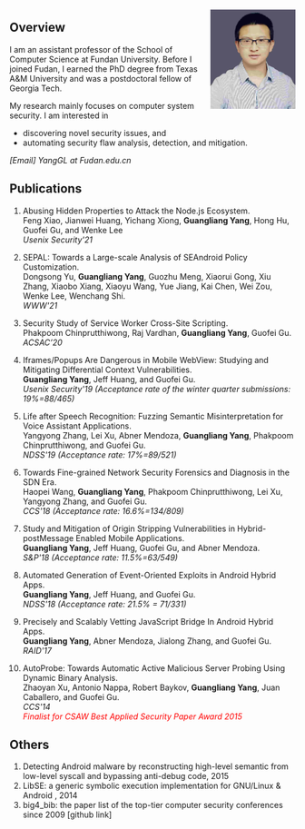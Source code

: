 <img width="150px"  style="float:right; margin-left:10px;margin-top:10px;" src="./pictures/self.jpg">

## Overview

I am an assistant professor of the School of Computer Science at Fundan University. Before I joined Fudan, I earned the PhD degree from Texas A&M University and was a postdoctoral fellow of Georgia Tech.  

My research mainly focuses on computer system security. I am interested in  
 
 - discovering novel security issues, and
 - automating security flaw analysis, detection, and mitigation. 

<em>[Email]   YangGL at Fudan.edu.cn</em>


## Publications


1. Abusing Hidden Properties to Attack the Node.js Ecosystem.  
Feng Xiao, Jianwei Huang, Yichang Xiong, **Guangliang Yang**, Hong Hu, Guofei Gu, and Wenke Lee  
*Usenix Security'21*

9. SEPAL: Towards a Large-scale Analysis of SEAndroid Policy Customization.  
Dongsong Yu, **Guangliang Yang**, Guozhu Meng, Xiaorui Gong, Xiu Zhang, Xiaobo Xiang, Xiaoyu Wang, Yue Jiang, Kai Chen, Wei Zou, Wenke Lee, Wenchang Shi.  
*WWW'21*

8. Security Study of Service Worker Cross-Site Scripting.  
Phakpoom Chinprutthiwong, Raj Vardhan, **Guangliang Yang**, Guofei Gu.  
*ACSAC’20*

7. Iframes/Popups Are Dangerous in Mobile WebView: Studying and Mitigating Differential Context Vulnerabilities.  
**Guangliang Yang**, Jeff Huang, and Guofei Gu.  
*Usenix Security'19 (Acceptance rate of the winter quarter submissions: 19%=88/465)*

6. Life after Speech Recognition: Fuzzing Semantic Misinterpretation for Voice Assistant Applications.   
Yangyong Zhang, Lei Xu, Abner Mendoza, **Guangliang Yang**, Phakpoom Chinprutthiwong, and Guofei Gu.   
*NDSS'19 (Acceptance rate: 17%=89/521)*

5. Towards Fine-grained Network Security Forensics and Diagnosis in the SDN Era.   
Haopei Wang, **Guangliang Yang**, Phakpoom Chinprutthiwong, Lei Xu, Yangyong Zhang, and Guofei Gu.  
*CCS'18 (Acceptance rate: 16.6%=134/809)*

4. Study and Mitigation of Origin Stripping Vulnerabilities in Hybrid-postMessage Enabled Mobile Applications.   
**Guangliang Yang**, Jeff Huang, Guofei Gu, and Abner Mendoza.  
*S&P'18 (Acceptance rate: 11.5%=63/549)*

3. Automated Generation of Event-Oriented Exploits in Android Hybrid Apps.    
**Guangliang Yang**, Jeff Huang, and Guofei Gu.  
*NDSS'18 (Acceptance rate: 21.5% = 71/331)*

2. Precisely and Scalably Vetting JavaScript Bridge In Android Hybrid Apps.    
**Guangliang Yang**, Abner Mendoza, Jialong Zhang, and Guofei Gu.  
*RAID'17*

1. AutoProbe: Towards Automatic Active Malicious Server Probing Using Dynamic Binary Analysis.   
Zhaoyan Xu, Antonio Nappa, Robert Baykov, **Guangliang Yang**, Juan Caballero, and Guofei Gu.  
*CCS'14*  
<span style="color:red">*Finalist for CSAW Best Applied Security Paper Award 2015*<span style="color:red">
  

## Others

1. Detecting Android malware by reconstructing high-level semantic from low-level syscall and bypassing anti-debug code, 2015  
2. LibSE: a generic symbolic execution implementation for GNU/Linux & Android , 2014     
3. big4_bib: the paper list of the top-tier computer security conferences since 2009 [github link]
